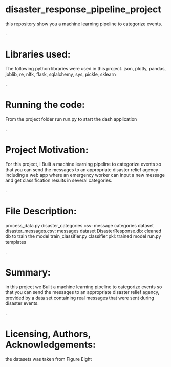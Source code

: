 # disaster_response_pipeline_project

this repository show you a machine learning pipeline to categorize events.

.

# Libraries used:

The following python libraries were used in this project.
json, plotly, pandas, joblib, re, nltk, flask, sqlalchemy, sys, pickle, sklearn

.

# Running the code:

From the project folder run run.py to start the dash application

.


# Project Motivation:

For this project, i Built a machine learning pipeline to categorize  events so that you can send the messages to an appropriate disaster relief agency including a web app where an emergency worker can input a new message and get classification results in several categories.

.

# File Description:

process_data.py
disaster_categories.csv: message categories dataset
disaster_messages.csv: messages dataset
DisasterResponse.db: cleaned db to train the model
train_classifier.py 
classifier.pkl: trained model
run.py
templates


.

# Summary:

in this project we Built a machine learning pipeline to categorize  events so that you can send the messages to an appropriate disaster relief agency, provided by a data set containing real messages that were sent during disaster events.

.
# Licensing, Authors, Acknowledgements:

the datasets was taken from Figure Eight 


